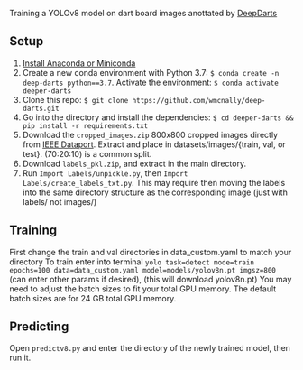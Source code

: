 Training a YOLOv8 model on dart board images anottated by [DeepDarts](https://github.com/wmcnally/deep-darts/tree/master)

## Setup
1. [Install Anaconda or Miniconda](https://docs.conda.io/projects/conda/en/latest/user-guide/install/index.html)
2. Create a new conda environment with Python 3.7: ```$ conda create -n deep-darts python==3.7```. Activate the environment: ```$ conda activate deeper-darts```
4. Clone this repo: ```$ git clone https://github.com/wmcnally/deep-darts.git```
5. Go into the directory and install the dependencies: ```$ cd deeper-darts && pip install -r requirements.txt```
6. Download the ```cropped_images.zip``` 800x800 cropped images directly from [IEEE Dataport](https://ieee-dataport.org/open-access/deepdarts-dataset). Extract and place in datasets/images/{train, val, or test}. (70:20:10) is a common split.
9. Download ```labels_pkl.zip```, and extract in the main directory.
10. Run ```Import Labels/unpickle.py```, then ```Import Labels/create_labels_txt.py```. This may require then moving the labels into the same directory structure as the corresponding image (just with labels/ not images/)



## Training
First change the train and val directories in data_custom.yaml to match your directory
To train enter into terminal ```yolo task=detect mode=train epochs=100 data=data_custom.yaml model=models/yolov8n.pt imgsz=800``` (can enter other params if desired), (this will download yolov8n.pt)
You may need to adjust the batch sizes to fit your total GPU memory. The default batch sizes are for 24 GB total GPU memory.

## Predicting
Open ```predictv8.py``` and enter the directory of the newly trained model, then run it.

